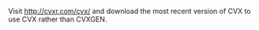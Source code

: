 Visit http://cvxr.com/cvx/ and download the most recent version of CVX to use CVX rather than CVXGEN.
